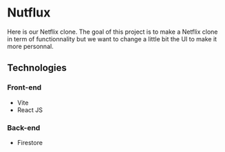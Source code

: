 # Nutflux

Here is our Netflix clone. The goal of this project is to make a Netflix clone in term of functionnality but we want to change a little bit the UI to make it more personnal.

## Technologies

### Front-end
* Vite
* React JS

### Back-end
* Firestore
